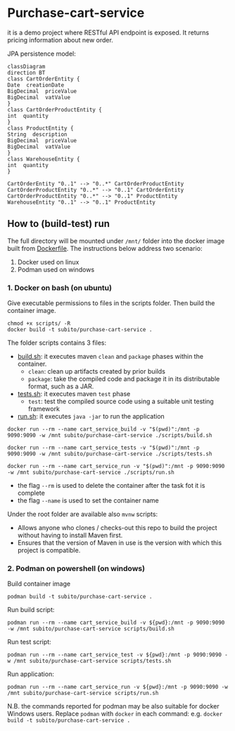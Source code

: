 # Purchase-cart-service
it is a demo project where RESTful API endpoint is exposed. It returns pricing information about new order.

JPA persistence model:
```mermaid 
classDiagram
direction BT
class CartOrderEntity {
Date  creationDate
BigDecimal  priceValue
BigDecimal  vatValue
}
class CartOrderProductEntity {
int  quantity
}
class ProductEntity {
String  description
BigDecimal  priceValue
BigDecimal  vatValue
}
class WarehouseEntity {
int  quantity
}

CartOrderEntity "0..1" --> "0..*" CartOrderProductEntity
CartOrderProductEntity "0..*" --> "0..1" CartOrderEntity
CartOrderProductEntity "0..*" --> "0..1" ProductEntity
WarehouseEntity "0..1" --> "0..1" ProductEntity
```


## How to (build-test) run

The full directory will be mounted under `/mnt/` folder into the docker image built from [Dockerfile](Dockerfile).
The instructions below address two scenario:
1. Docker used on linux
2. Podman used on windows

### 1. Docker on bash (on ubuntu)

Give executable permissions to files in the scripts folder.
Then build the container image.

```shell
chmod +x scripts/ -R
docker build -t subito/purchase-cart-service . 
```

The folder scripts contains 3 files:

* [build.sh](scripts/build.sh): it executes maven `clean` and `package` phases within the container.
    * `clean`: clean up artifacts created by prior builds
    * `package`: take the compiled code and package it in its distributable format, such as a JAR.
* [tests.sh](scripts/tests.sh): it executes maven `test` phase
    * `test`: test the compiled source code using a suitable unit testing framework
* [run.sh](scripts/run.sh): it executes `java -jar` to run the application

```shell
docker run --rm --name cart_service_build -v "$(pwd)":/mnt -p 9090:9090 -w /mnt subito/purchase-cart-service ./scripts/build.sh
```

```shell
docker run --rm --name cart_service_tests -v "$(pwd)":/mnt -p 9090:9090 -w /mnt subito/purchase-cart-service ./scripts/tests.sh
```

```shell
docker run --rm --name cart_service_run -v "$(pwd)":/mnt -p 9090:9090 -w /mnt subito/purchase-cart-service ./scripts/run.sh
```

- the flag `--rm` is used to delete the container after the task fot it is complete
- the flag `--name` is used to set the container name

Under the root folder are available also `mvnw` scripts:

* Allows anyone who clones / checks-out this repo to build the project without having to install Maven first.
* Ensures that the version of Maven in use is the version with which this project is compatible.

### 2. Podman on powershell (on windows)

Build container image

```shell
podman build -t subito/purchase-cart-service . 
```

Run build script:

```shell
podman run --rm --name cart_service_build -v ${pwd}:/mnt -p 9090:9090 -w /mnt subito/purchase-cart-service scripts/build.sh
```

Run test script:

```shell
podman run --rm --name cart_service_test -v ${pwd}:/mnt -p 9090:9090 -w /mnt subito/purchase-cart-service scripts/tests.sh
```

Run application:

```shell
podman run --rm --name cart_service_run -v ${pwd}:/mnt -p 9090:9090 -w /mnt subito/purchase-cart-service scripts/run.sh
```
N.B. the commands reported for podman may be also suitable for docker Windows users. 
Replace `podman` with `docker` in each command: e.g. `docker build -t subito/purchase-cart-service .`